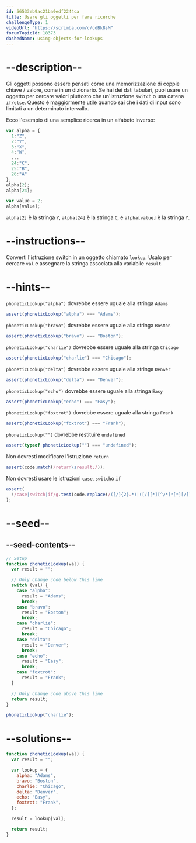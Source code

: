 ```yaml
---
id: 56533eb9ac21ba0edf2244ca
title: Usare gli oggetti per fare ricerche
challengeType: 1
videoUrl: "https://scrimba.com/c/cdBk8sM"
forumTopicId: 18373
dashedName: using-objects-for-lookups
---
```


# --description--

Gli oggetti possono essere pensati come una memorizzazione di coppie chiave / valore, come in un dizionario. Se hai dei dati tabulari, puoi usare un oggetto per cercare valori piuttosto che un'istruzione `switch` o una catena `if/else`. Questo è maggiormente utile quando sai che i dati di input sono limitati a un determinato intervallo.

Ecco l'esempio di una semplice ricerca in un alfabeto inverso:

```js
var alpha = {
  1:"Z",
  2:"Y",
  3:"X",
  4:"W",
  ...
  24:"C",
  25:"B",
  26:"A"
};
alpha[2];
alpha[24];

var value = 2;
alpha[value];
```

`alpha[2]` è la stringa `Y`, `alpha[24]` è la stringa `C`, e `alpha[value]` è la stringa `Y`.

# --instructions--

Converti l'istruzione switch in un oggetto chiamato `lookup`. Usalo per cercare `val` e assegnare la stringa associata alla variabile `result`.

# --hints--

`phoneticLookup("alpha")` dovrebbe essere uguale alla stringa `Adams`

```js
assert(phoneticLookup("alpha") === "Adams");
```

`phoneticLookup("bravo")` dovrebbe essere uguale alla stringa `Boston`

```js
assert(phoneticLookup("bravo") === "Boston");
```

`phoneticLookup("charlie")` dovrebbe essere uguale alla stringa `Chicago`

```js
assert(phoneticLookup("charlie") === "Chicago");
```

`phoneticLookup("delta")` dovrebbe essere uguale alla stringa `Denver`

```js
assert(phoneticLookup("delta") === "Denver");
```

`phoneticLookup("echo")` dovrebbe essere uguale alla stringa `Easy`

```js
assert(phoneticLookup("echo") === "Easy");
```

`phoneticLookup("foxtrot")` dovrebbe essere uguale alla stringa `Frank`

```js
assert(phoneticLookup("foxtrot") === "Frank");
```

`phoneticLookup("")` dovrebbe restituire `undefined`

```js
assert(typeof phoneticLookup("") === "undefined");
```

Non dovresti modificare l'istruzione `return`

```js
assert(code.match(/return\sresult;/));
```

Non dovresti usare le istruzioni `case`, `switch`o `if`

```js
assert(
  !/case|switch|if/g.test(code.replace(/([/]{2}.*)|([/][*][^/*]*[*][/])/g, ""))
);
```

# --seed--

## --seed-contents--

```js
// Setup
function phoneticLookup(val) {
  var result = "";

  // Only change code below this line
  switch (val) {
    case "alpha":
      result = "Adams";
      break;
    case "bravo":
      result = "Boston";
      break;
    case "charlie":
      result = "Chicago";
      break;
    case "delta":
      result = "Denver";
      break;
    case "echo":
      result = "Easy";
      break;
    case "foxtrot":
      result = "Frank";
  }

  // Only change code above this line
  return result;
}

phoneticLookup("charlie");
```

# --solutions--

```js
function phoneticLookup(val) {
  var result = "";

  var lookup = {
    alpha: "Adams",
    bravo: "Boston",
    charlie: "Chicago",
    delta: "Denver",
    echo: "Easy",
    foxtrot: "Frank",
  };

  result = lookup[val];

  return result;
}
```
